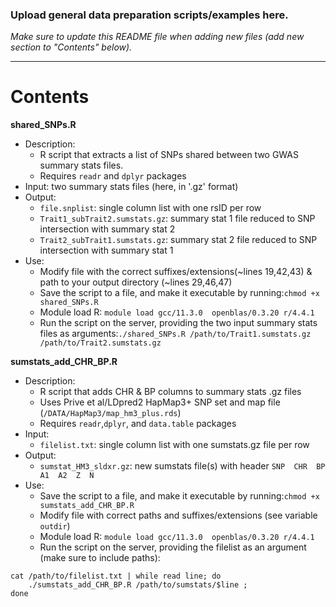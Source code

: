 ### Upload general data preparation scripts/examples here. 

*Make sure to update this README file when adding new files (add new section to "Contents" below).*
******

# Contents

**shared_SNPs.R**
* Description:
   + R script that extracts a list of SNPs shared between two GWAS summary stats files.
   + Requires `readr` and `dplyr` packages
* Input: two summary stats files (here, in '.gz' format)
* Output:
   + `file.snplist`: single column list with one rsID per row
   + `Trait1_subTrait2.sumstats.gz`: summary stat 1 file reduced to SNP intersection with summary stat 2
   + `Trait2_subTrait1.sumstats.gz`: summary stat 2 file reduced to SNP intersection with summary stat 1
* Use:
   + Modify file with the correct suffixes/extensions(~lines 19,42,43) & path to your output directory (~lines 29,46,47)
   + Save the script to a file, and make it executable by running:`chmod +x shared_SNPs.R`
   + Module load R: `module load gcc/11.3.0  openblas/0.3.20 r/4.4.1`
   + Run the script on the server, providing the two input summary stats files as arguments:`./shared_SNPs.R /path/to/Trait1.sumstats.gz /path/to/Trait2.sumstats.gz`


**sumstats_add_CHR_BP.R**
* Description:
   + R script that adds CHR & BP columns to summary stats .gz files
   + Uses Prive et al/LDpred2 HapMap3+ SNP set and map file (`/DATA/HapMap3/map_hm3_plus.rds`)
   + Requires `readr`,`dplyr`, and `data.table` packages
* Input:
   + `filelist.txt`: single column list with one sumstats.gz file per row
* Output:
   + `sumstat_HM3_sldxr.gz`: new sumstats file(s) with header `SNP  CHR  BP  A1  A2  Z  N`
* Use:
   + Save the script to a file, and make it executable by running:`chmod +x sumstats_add_CHR_BP.R`
   + Modify file with correct paths and suffixes/extensions (see variable `outdir`)
   + Module load R: `module load gcc/11.3.0  openblas/0.3.20 r/4.4.1`
   + Run the script on the server, providing the filelist as an argument (make sure to include paths):
```
cat /path/to/filelist.txt | while read line; do
    ./sumstats_add_CHR_BP.R /path/to/sumstats/$line ;
done
```
